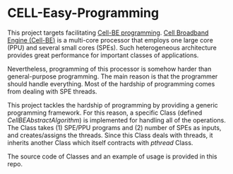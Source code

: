 # CELL-Easy-Programming

This project targets facilitating [Cell-BE programming](http://moss.csc.ncsu.edu/~mueller/cluster/ps3/CBE_Tutorial_v2.0_15December2006.pdf). [Cell Broadband Engine (Cell-BE)](https://en.wikipedia.org/wiki/Cell_(microprocessor)) is a multi-core processor that employs one large core (PPU) and several small cores (SPEs). Such heterogeneous architecture provides great performance for important classes of applications. 

Nevertheless, programming of this processor is somehow harder than general-purpose programming. The main reason is that the programmer should handle everything. Most of the hardship of programming comes from dealing with SPE threads. 

This project tackles the hardship of programming by providing a generic programming framework. For this reason, a specific Class (defined ‫‪*CellBEAbstractAlgorithm‬‬*) is implemented for handling all of the operations. The Class takes (1) SPE/PPU programs and (2) number of SPEs as inputs, and creates/assigns the threads. Since this Class deals with threads, it inherits another Class which itself contracts with *pthread* Class.

The source code of Classes and an example of usage is provided in this repo. 
